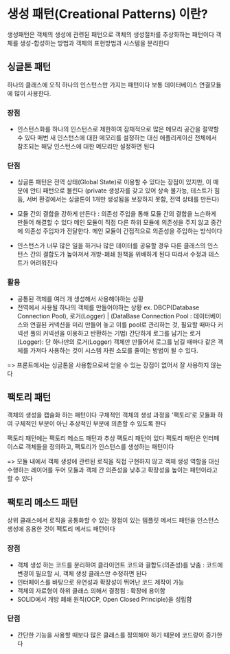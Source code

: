 # 생성 패턴(Creational Patterns) 이란?
생성패턴은 객체의 생성에 관련된 패턴으로 객체의 생성절차를 추상화하는 패턴이다
객체를 생성-합성하는 방법과 객체의 표현방법과 시스템을 분리한다

## 싱글톤 패턴
하나의 클래스에 오직 하나의 인스턴스만 가지는 패턴이다
보통 데이터베이스 연결모듈에 많이 사용한다.

### 장점
- 인스턴스화를 하나의 인스턴스로 제한하여 잠재적으로 많은 메모리 공간을 절약할 수 있다
매번 새 인스턴스에 대한 메모리를 설정하는 대신 애플리케이션 전체에서 참조되는 해당 인스턴스에 대한 메모리만 설정하면 된다

### 단점
- 싱글톤 패턴은 전역 상태(Global State)로 이용할 수 있다는 장점이 있지만, 이 때문에 안티 패턴으로 불린다
(private 생성자를 갖고 있어 상속 불가능, 테스트가 힘듬, 서버 환경에서는 싱글톤이 1개만 생성됨을 보장하지 못함, 전역 상태를 만든다)

- 모듈 간의 결합을 강하게 만든다
: 의존성 주입을 통해 모듈 간의 결합을 느슨하게 만들어 해결할 수 있다
메인 모듈이 직접 다른 하위 모듈에 의존성을 주지 않고 중간에 의존성 주입자가 전달한다. 메인 모듈이 간접적으로 의존성을 주입하는 방식이다

- 인스턴스가 너무 많은 일을 하거나 많은 데이터를 공유할 경우 다른 클래스의 인스턴스 간의 결합도가 높아져서 개방-폐쇄 원책을 위배하게 된다
따라서 수정과 테스트가 어려워진다

### 활용
- 공통된 객체를 여러 개 생성해서 사용해야하는 상황
- 전역에서 사용될 하나의 객체를 만들어야하는 상황
ex. DBCP(Database Connection Pool), 로거(Logger)
| (DataBase Connection Pool : 데이터베이스와 연결된 커넥션을 미리 만들어 놓고 이를 pool로 관리하는 것, 필요할 때마다 커넥션 풀의 커넥션을 이용하고 반환하는 기법)
간단하게 로그를 남기는 로거(Logger): 단 하나만의 로거(Logger) 객체만 만들어서 로그를 남길 때마다 같은 객체를 가져다 사용하는 것이 시스템 자원 소모를 줄이는 방법이 될 수 있다.

=> 프론트에서는 싱글톤을 사용함으로써 얻을 수 있는 장점이 없어서 잘 사용하지 않는다

## 팩토리 패턴
객체의 생성을 캡슐화 하는 패턴이다
구체적인 객체의 생성 과정을 '팩토리'로 모듈화 하여 구체적인 부분이 아닌 추상적인 부분에 의존할 수 있도록 한다

팩토리 패턴에는 팩토리 메소드 패턴과 추상 팩토리 패턴이 있다
팩토리 패턴은 인터페이스로 객체들을 정의하고, 팩토리가 인스턴스를 생성하는 패턴이다

=> 모듈 내에서 객체 생성에 관련된 로직을 직접 구현하지 않고 객체 생성 역할을 대신 수행하는 레이어를 두어 모듈과 객체 간 의존성을 낮추고 확장성을 높이는 패턴이라고 할 수 있다

## 팩토리 메소드 패턴
상위 클래스에서 로직을 공통화할 수 있는 장점이 있는 템플릿 메서드 패턴을 인스턴스 생성에 응용한 것이 팩토리 메서드 패턴이다

### 장점
- 객체 생성 하는 코드를 분리하여 클라이언트 코드와 결합도(의존성)를 낮춤
: 코드에 변경이 필요할 시, 객체 생성 클래스만 수정하면 된다
- 인터페이스를 바탕으로 유연성과 확장성이 뛰어난 코드 제작이 가능
- 객체의 자료형이 하위 클래스 의해서 결정됨
: 확장에 용이함
- SOLID에서 개방 폐쇄 원칙(OCP, Open Closed Principle)을 성립함

### 단점
- 간단한 기능을 사용할 때보다 많은 클래스를 정의해야 하기 때문에 코드량이 증가한다

